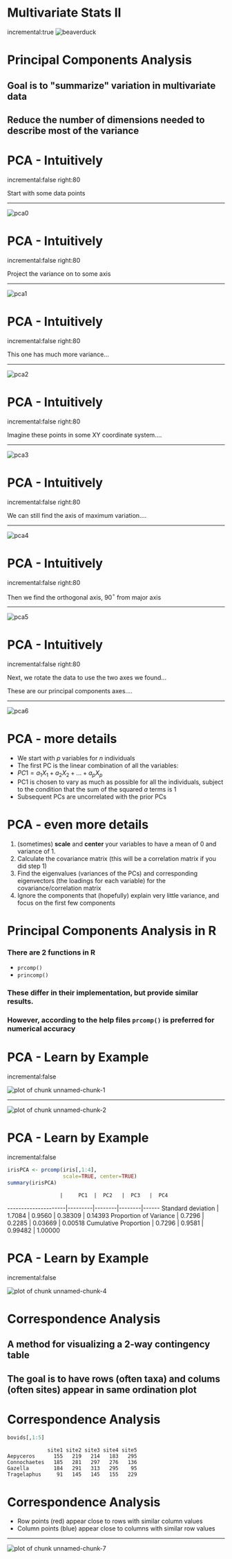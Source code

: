 Multivariate Stats II
========================================================
incremental:true
![beaverduck](beaver_duck.jpg)


Principal Components Analysis
========================================================

## Goal is to "summarize" variation in multivariate data

## Reduce the number of dimensions needed to describe most of the variance

PCA - Intuitively
========
incremental:false
right:80

Start with some data points

***

![pca0](PCA_schematics/0.jpg)

PCA - Intuitively
========
incremental:false
right:80

Project the variance on to some axis

***

![pca1](PCA_schematics/1.jpg)

PCA - Intuitively
========
incremental:false
right:80

This one has much more variance...

***

![pca2](PCA_schematics/2.jpg)


PCA - Intuitively
========
incremental:false
right:80

Imagine these points in some XY coordinate system....

***

![pca3](PCA_schematics/3.jpg)

PCA - Intuitively
========
incremental:false
right:80

We can still find the axis of maximum variation....

***

![pca4](PCA_schematics/4.jpg)

PCA - Intuitively
========
incremental:false
right:80

Then we find the orthogonal axis, 90$^\circ$ from major axis

***

![pca5](PCA_schematics/5.jpg)

PCA - Intuitively
========
incremental:false
right:80

Next, we rotate the data to use the two axes we found...

These are our principal components axes....

***

![pca6](PCA_schematics/6.jpg)

PCA - more details
===================

*  We start with $p$ variables for $n$ individuals
*  The first PC is the linear combination of all the variables:
*  $PC1 = a_1X_1 + a_2X_2 + ... + a_pX_p$
*  PC1 is chosen to vary as much as possible for all the individuals, subject to the condition that the sum of the squared $a$ terms is 1
*  Subsequent PCs are uncorrelated with the prior PCs

PCA - even more details
================

1.  (sometimes) **scale** and **center** your variables to have a mean of 0 and variance of 1.
2.  Calculate the covariance matrix (this will be a correlation matrix if you did step 1)
3.  Find the eigenvalues (variances of the PCs) and corresponding eigenvectors (the loadings for each variable) for the covariance/correlation matrix
4.  Ignore the components that (hopefully) explain very little variance, and focus on the first few components

Principal Components Analysis in R
===================

### There are 2 functions in R

*  `prcomp()`
*  `princomp()`

### These differ in their implementation, but provide similar results. 

### However, according to the help files `prcomp()` is preferred for numerical accuracy

PCA - Learn by Example
==============
incremental:false

![plot of chunk unnamed-chunk-1](Multivariate_II-figure/unnamed-chunk-1-1.png) 

***

![plot of chunk unnamed-chunk-2](Multivariate_II-figure/unnamed-chunk-2-1.png) 

PCA - Learn by Example
==============
incremental:false


```r
irisPCA <- prcomp(iris[,1:4], 
                  scale=TRUE, center=TRUE)
summary(irisPCA)
```

                     |     PC1  |  PC2   |  PC3   |  PC4
---------------------|---------|--------|--------|------
Standard deviation  |   1.7084  | 0.9560  | 0.38309 |  0.14393
Proportion of Variance | 0.7296 |  0.2285 |  0.03669 |  0.00518
Cumulative Proportion | 0.7296  | 0.9581  | 0.99482  | 1.00000


PCA - Learn by Example
===========
incremental:false

![plot of chunk unnamed-chunk-4](Multivariate_II-figure/unnamed-chunk-4-1.png) 


Correspondence Analysis
==============

## A method for visualizing a 2-way contingency table

## The goal is to have rows (often taxa) and colums (often sites) appear in same ordination plot

Correspondence Analysis
============




```r
bovids[,1:5]
```

```
             site1 site2 site3 site4 site5
Aepyceros      155   219   214   183   295
Connochaetes   185   281   297   276   136
Gazella        184   291   313   295    95
Tragelaphus     91   145   145   155   229
```

Correspondence Analysis
============

*  Row points (red) appear close to rows with similar column values
*  Column points (blue) appear close to columns with similar row values

***

![plot of chunk unnamed-chunk-7](Multivariate_II-figure/unnamed-chunk-7-1.png) 

